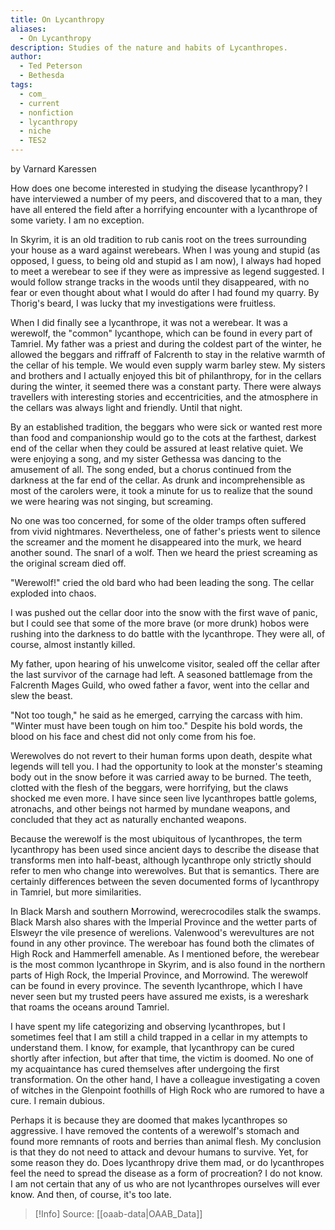 ```yaml
---
title: On Lycanthropy
aliases:
  - On Lycanthropy
description: Studies of the nature and habits of Lycanthropes.
author:
  - Ted Peterson
  - Bethesda
tags:
  - com_
  - current
  - nonfiction
  - lycanthropy
  - niche
  - TES2
---
```

by Varnard Karessen

How does one become interested in studying the disease lycanthropy? I have interviewed a number of my peers, and discovered that to a man, they have all entered the field after a horrifying encounter with a lycanthrope of some variety. I am no exception.  
  
In Skyrim, it is an old tradition to rub canis root on the trees surrounding your house as a ward against werebears. When I was young and stupid (as opposed, I guess, to being old and stupid as I am now), I always had hoped to meet a werebear to see if they were as impressive as legend suggested. I would follow strange tracks in the woods until they disappeared, with no fear or even thought about what I would do after I had found my quarry. By Thorig's beard, I was lucky that my investigations were fruitless.  
  
When I did finally see a lycanthrope, it was not a werebear. It was a werewolf, the "common" lycanthope, which can be found in every part of Tamriel. My father was a priest and during the coldest part of the winter, he allowed the beggars and riffraff of Falcrenth to stay in the relative warmth of the cellar of his temple. We would even supply warm barley stew. My sisters and brothers and I actually enjoyed this bit of philanthropy, for in the cellars during the winter, it seemed there was a constant party. There were always travellers with interesting stories and eccentricities, and the atmosphere in the cellars was always light and friendly. Until that night.  
  
By an established tradition, the beggars who were sick or wanted rest more than food and companionship would go to the cots at the farthest, darkest end of the cellar when they could be assured at least relative quiet. We were enjoying a song, and my sister Gethessa was dancing to the amusement of all. The song ended, but a chorus continued from the darkness at the far end of the cellar. As drunk and incomprehensible as most of the carolers were, it took a minute for us to realize that the sound we were hearing was not singing, but screaming.  
  
No one was too concerned, for some of the older tramps often suffered from vivid nightmares. Nevertheless, one of father's priests went to silence the screamer and the moment he disappeared into the murk, we heard another sound. The snarl of a wolf. Then we heard the priest screaming as the original scream died off.  
  
"Werewolf!" cried the old bard who had been leading the song. The cellar exploded into chaos.  
  
I was pushed out the cellar door into the snow with the first wave of panic, but I could see that some of the more brave (or more drunk) hobos were rushing into the darkness to do battle with the lycanthrope. They were all, of course, almost instantly killed.  
  
My father, upon hearing of his unwelcome visitor, sealed off the cellar after the last survivor of the carnage had left. A seasoned battlemage from the Falcrenth Mages Guild, who owed father a favor, went into the cellar and slew the beast.  
  
"Not too tough," he said as he emerged, carrying the carcass with him. "Winter must have been tough on him too." Despite his bold words, the blood on his face and chest did not only come from his foe.  
  
Werewolves do not revert to their human forms upon death, despite what legends will tell you. I had the opportunity to look at the monster's steaming body out in the snow before it was carried away to be burned. The teeth, clotted with the flesh of the beggars, were horrifying, but the claws shocked me even more. I have since seen live lycanthropes battle golems, atronachs, and other beings not harmed by mundane weapons, and concluded that they act as naturally enchanted weapons.  
  
Because the werewolf is the most ubiquitous of lycanthropes, the term lycanthropy has been used since ancient days to describe the disease that transforms men into half-beast, although lycanthrope only strictly should refer to men who change into werewolves. But that is semantics. There are certainly differences between the seven documented forms of lycanthropy in Tamriel, but more similarities.  
  
In Black Marsh and southern Morrowind, werecrocodiles stalk the swamps. Black Marsh also shares with the Imperial Province and the wetter parts of Elsweyr the vile presence of werelions. Valenwood's werevultures are not found in any other province. The wereboar has found both the climates of High Rock and Hammerfell amenable. As I mentioned before, the werebear is the most common lycanthrope in Skyrim, and is also found in the northern parts of High Rock, the Imperial Province, and Morrowind. The werewolf can be found in every province. The seventh lycanthrope, which I have never seen but my trusted peers have assured me exists, is a wereshark that roams the oceans around Tamriel.  
  
I have spent my life categorizing and observing lycanthropes, but I sometimes feel that I am still a child trapped in a cellar in my attempts to understand them. I know, for example, that lycanthropy can be cured shortly after infection, but after that time, the victim is doomed. No one of my acquaintance has cured themselves after undergoing the first transformation. On the other hand, I have a colleague investigating a coven of witches in the Glenpoint foothills of High Rock who are rumored to have a cure. I remain dubious.  
  
Perhaps it is because they are doomed that makes lycanthropes so aggressive. I have removed the contents of a werewolf's stomach and found more remnants of roots and berries than animal flesh. My conclusion is that they do not need to attack and devour humans to survive. Yet, for some reason they do. Does lycanthropy drive them mad, or do lycanthropes feel the need to spread the disease as a form of procreation? I do not know. I am not certain that any of us who are not lycanthropes ourselves will ever know. And then, of course, it's too late.

> [!Info]
> Source: [[oaab-data|OAAB_Data]]